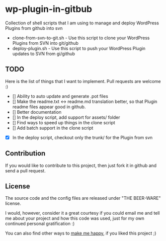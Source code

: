 wp-plugin-in-gitbub
===================

Collection of shell scripts that I am using to manage and deploy WordPress Plugins from github into svn

- clone-from-svn-to-git.sh - Use this script to clone your WordPress Plugins from SVN into git/github
- deploy-plugin.sh - Use this script to push your WordPress Plugin updates to SVN from gi/github

TODO
-------------

Here is the list of things that I want to implement. Pull requests are welcome :)

- [] Ability to auto update and generate .pot files
- [] Make the readme.txt <-> readme.md translation better, so that Plugin readme files appear good in github.
- [] Better documentation
- [] In the deploy script, add support for assets/ folder
- [] Find ways to speed up things in the clone script
- [] Add batch support in the clone script
- [x] In the deploy script, checkout only the trunk/ for the Plugin from svn

Contribution
-------------

If you would like to contribute to this project, then just fork it in github and send a pull request. 

License
-------

The source code and the config files are released under "THE BEER-WARE" license.

I would, however, consider it a great courtesy if you could email me and tell me about your project and how this code was used, just for my own continued personal gratification :)

You can also find other ways to [make me happy](http://sudarmuthu.com/if-you-wanna-thank-me), if you liked this project ;)


